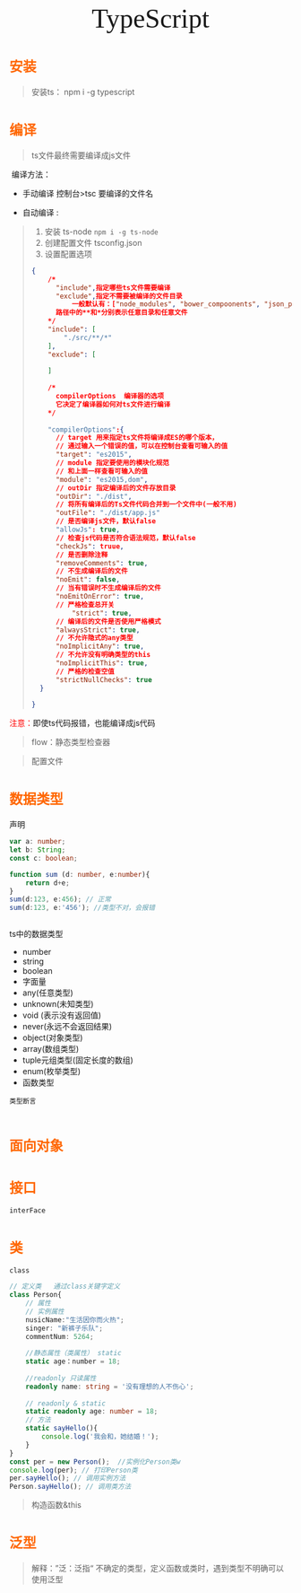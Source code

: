 <div align='center'><font size='70'; face="宋体">TypeScript</font></div>

# <font size='5' face='宋体' color='#ff6700'>安装</font>

> 安装ts： npm i -g typescript

# <font size='5' face='宋体' color='#ff6700'>编译</font>

> ts文件最终需要编译成js文件

​	编译方法：

- 手动编译  控制台>tsc 要编译的文件名

- 自动编译  :

> 1. 安装 ts-node  `npm i -g ts-node`
>1. 创建配置文件   tsconfig.json
> 1. 设置配置选项
>
> ```json
> {
>     /*
>     	"include",指定哪些ts文件需要编译
>     	"exclude",指定不需要被编译的文件目录
>     		一般默认有：["node_modules", "bower_compoonents", "json_packages"]
>     	路径中的**和*分别表示任意目录和任意文件
>     */
>     "include": [
>         "./src/**/*"
>     ],
>     "exclude": [
>         
>     ]
>     
>     /*
>     	compilerOptions  编译器的选项
>     	它决定了编译器如何对ts文件进行编译
>     */
>     
>     "compilerOptions":{
>     	// target 用来指定ts文件将编译成ES的哪个版本，
>     	// 通过输入一个错误的值，可以在控制台查看可输入的值
>     	"target": "es2015",
>     	// module 指定要使用的模块化规范
>     	// 和上面一样查看可输入的值
>     	"module": "es2015,dom",
>     	// outDir 指定编译后的文件存放目录
>     	"outDir": "./dist",
>     	// 将所有编译后的Ts文件代码合并到一个文件中(一般不用)
>     	"outFile": "./dist/app.js"
>     	// 是否编译js文件，默认false
>     	"allowJs": true,
>     	// 检查js代码是否符合语法规范，默认false
>     	"checkJs": truue,
>     	// 是否删除注释
>     	"removeComments": true,
> 		// 不生成编译后的文件
>     	"noEmit": false,
>     	// 当有错误时不生成编译后的文件
>     	"noEmitOnError": true,
>     	// 严格检查总开关
>    		"strict": true,
>     	// 编译后的文件是否使用严格模式
>     	"alwaysStrict": true,
>     	// 不允许隐式的any类型
>     	"noImplicitAny": true,
>     	// 不允许没有明确类型的this
>     	"noImplicitThis": true,
>     	// 严格的检查空值
>     	"strictNullChecks": true
> 	}
> 	
> }
> ```

<font color='red'>注意：</font>即使ts代码报错，也能编译成js代码

> flow：静态类型检查器

> 配置文件

# <font size='5' face='宋体' color='#ff6700'>数据类型</font>

声明

```ts
var a: number;
let b: String;
const c: boolean;

function sum (d: number, e:number){
    return d+e;
}
sum(d:123, e:456); // 正常
sum(d:123, e:'456'); //类型不对，会报错



```

ts中的数据类型

- number
- string
- boolean
- 字面量
- any(任意类型)
- unknown(未知类型)
- void (表示没有返回值)
- never(永远不会返回结果)
- object(对象类型)
- array(数组类型)
- tuple元组类型(固定长度的数组)
- enum(枚举类型)
- 函数类型

`类型断言`

```ts

```

# <font size='5' face='宋体' color='#ff6700'>面向对象</font>

# <font size='5' face='宋体' color='#ff6700'>接口</font>

`interFace`



# <font size='5' face='宋体' color='#ff6700'>类</font>

`class`

```ts
// 定义类   通过class关键字定义
class Person{
    // 属性
    // 实例属性
    nusicName:"生活因你而火热";
    singer: "新裤子乐队";
    commentNum: 5264;
    
    //静态属性（类属性） static
    static age：number = 18;
    
    //readonly 只读属性
    readonly name: string = '没有理想的人不伤心';
    
    // readonly & static
    static readonly age: number = 18;
    // 方法
    static sayHello(){
        console.log('我会和，她结婚！');
    }
}
const per = new Person();  //实例化Person类w
console.log(per); // 打印Person类
per.sayHello(); // 调用实例方法
Person.sayHello(); // 调用类方法
```

> 构造函数&this

# <font size='5' face='宋体' color='#ff6700'>泛型</font>

> 解释：”泛：泛指“ 不确定的类型，定义函数或类时，遇到类型不明确可以使用泛型

